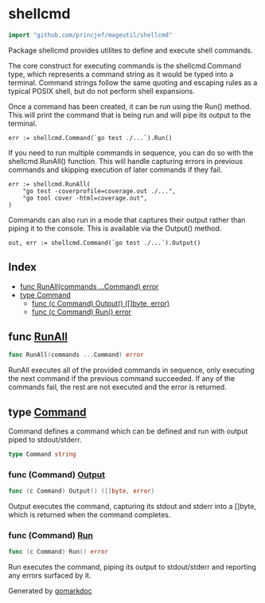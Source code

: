 <!-- Code generated by gomarkdoc. DO NOT EDIT -->

# shellcmd

```go
import "github.com/princjef/mageutil/shellcmd"
```

Package shellcmd provides utilites to define and execute shell commands\.

The core construct for executing commands is the shellcmd\.Command type\, which represents a command string as it would be typed into a terminal\. Command strings follow the same quoting and escaping rules as a typical POSIX shell\, but do not perform shell expansions\.

Once a command has been created\, it can be run using the Run\(\) method\. This will print the command that is being run and will pipe its output to the terminal\.

```
err := shellcmd.Command(`go test ./...`).Run()
```

If you need to run multiple commands in sequence\, you can do so with the shellcmd\.RunAll\(\) function\. This will handle capturing errors in previous commands and skipping execution of later commands if they fail\.

```
err := shellcmd.RunAll(
	"go test -coverprofile=coverage.out ./...",
	"go tool cover -html=coverage.out",
)
```

Commands can also run in a mode that captures their output rather than piping it to the console\. This is available via the Output\(\) method\.

```
out, err := shellcmd.Command(`go test ./...`).Output()
```

## Index

- [func RunAll(commands ...Command) error](<#func-runall>)
- [type Command](<#type-command>)
  - [func (c Command) Output() ([]byte, error)](<#func-command-output>)
  - [func (c Command) Run() error](<#func-command-run>)


## func [RunAll](<https://github.com/princjef/mageutil/blob/master/shellcmd/shellcmd.go#L61>)

```go
func RunAll(commands ...Command) error
```

RunAll executes all of the provided commands in sequence\, only executing the next command if the previous command succeeded\. If any of the commands fail\, the rest are not executed and the error is returned\.

## type [Command](<https://github.com/princjef/mageutil/blob/master/shellcmd/shellcmd.go#L14>)

Command defines a command which can be defined and run with output piped to stdout/stderr\.

```go
type Command string
```

### func \(Command\) [Output](<https://github.com/princjef/mageutil/blob/master/shellcmd/shellcmd.go#L32>)

```go
func (c Command) Output() ([]byte, error)
```

Output executes the command\, capturing its stdout and stderr into a \[\]byte\, which is returned when the command completes\.

### func \(Command\) [Run](<https://github.com/princjef/mageutil/blob/master/shellcmd/shellcmd.go#L18>)

```go
func (c Command) Run() error
```

Run executes the command\, piping its output to stdout/stderr and reporting any errors surfaced by it\.



Generated by [gomarkdoc](<https://github.com/princjef/gomarkdoc>)
